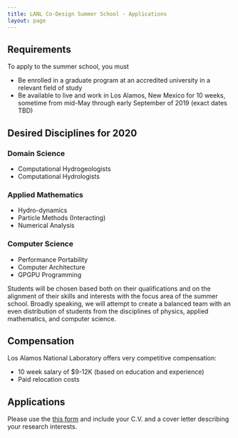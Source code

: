 ```yaml
---
title: LANL Co-Design Summer School - Applications
layout: page
---
```


## Requirements

To apply to the summer school, you must

- Be enrolled in a graduate program at an accredited university in a relevant field of study
- Be available to live and work in Los Alamos, New Mexico for 10 weeks, sometime from mid-May through early September of 2019 (exact dates TBD)

## Desired Disciplines for 2020

### Domain Science

* Computational Hydrogeologists
* Computational Hydrologists

### Applied Mathematics

* Hydro-dynamics
* Particle Methods (Interacting)
* Numerical Analysis

### Computer Science

* Performance Portability
* Computer Architecture
* GPGPU Programming

Students will be chosen based both on their qualifications and on the alignment of their skills and interests with the focus area of the summer school.  Broadly speaking, we will attempt to create a balanced team with an even distribution of students from the disciplines of physics, applied mathematics, and computer science.

## Compensation

Los Alamos National Laboratory offers very competitive compensation:

* 10 week salary of $9-12K (based on education and experience)
* Paid relocation costs

## Applications

Please use the [this form](https://docs.google.com/forms/d/1iHf3ajNonnP8CmAJvW8vlhStfnL_A3Pv8tWmn6gIPjI/) and include your C.V. and a cover letter describing your research interests.
